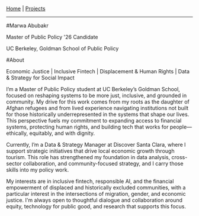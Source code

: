 [Home](index.md) | [Projects](projects.md)

---

#Marwa Abubakr

Master of Public Policy '26 Candidate

UC Berkeley, Goldman School of Public Policy

#About

Economic Justice | Inclusive Fintech | Displacement & Human Rights | Data & Strategy for Social Impact 

I’m a Master of Public Policy student at UC Berkeley’s Goldman School, focused on reshaping systems to be more just, inclusive, and grounded in community. My drive for this work comes from my roots as the daughter of Afghan refugees and from lived experience navigating institutions not built for those historically underrepresented in the systems that shape our lives. This perspective fuels my commitment to expanding access to financial systems, protecting human rights, and building tech that works for people—ethically, equitably, and with dignity.

Currently, I’m a Data & Strategy Manager at Discover Santa Clara, where I support strategic initiatives that drive local economic growth through tourism. This role has strengthened my foundation in data analysis, cross-sector collaboration, and community-focused strategy, and I carry those skills into my policy work.

My interests are in inclusive fintech, responsible AI, and the financial empowerment of displaced and historically excluded communities, with a particular interest in the intersections of migration, gender, and economic justice. I'm always open to thoughtful dialogue and collaboration around equity, technology for public good, and research that supports this focus.

